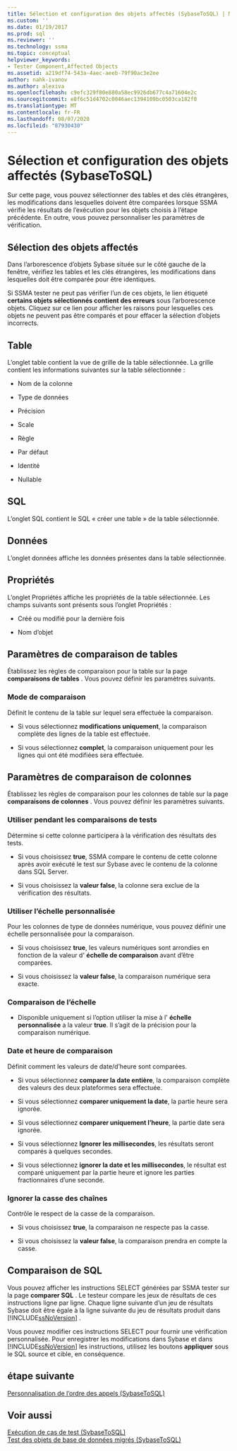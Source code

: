 ```yaml
---
title: Sélection et configuration des objets affectés (SybaseToSQL) | Microsoft Docs
ms.custom: ''
ms.date: 01/19/2017
ms.prod: sql
ms.reviewer: ''
ms.technology: ssma
ms.topic: conceptual
helpviewer_keywords:
- Tester Component,Affected Objects
ms.assetid: a219df74-543a-4aec-aeeb-79f90ac3e2ee
author: nahk-ivanov
ms.author: alexiva
ms.openlocfilehash: c9efc329f80e880a58ec9926db677c4a71604e2c
ms.sourcegitcommit: e8f6c51d4702c0046aec1394109bc0503ca182f0
ms.translationtype: MT
ms.contentlocale: fr-FR
ms.lasthandoff: 08/07/2020
ms.locfileid: "87930430"
---
```

# <a name="selecting-and-configuring-affected-objects-sybasetosql"></a>Sélection et configuration des objets affectés (SybaseToSQL)
Sur cette page, vous pouvez sélectionner des tables et des clés étrangères, les modifications dans lesquelles doivent être comparées lorsque SSMA vérifie les résultats de l’exécution pour les objets choisis à l’étape précédente. En outre, vous pouvez personnaliser les paramètres de vérification.  
  
## <a name="selection-of-affected-objects"></a>Sélection des objets affectés  
Dans l’arborescence d’objets Sybase située sur le côté gauche de la fenêtre, vérifiez les tables et les clés étrangères, les modifications dans lesquelles doit être comparée pour être identiques.  
  
Si SSMA tester ne peut pas vérifier l’un de ces objets, le lien étiqueté **certains objets sélectionnés contient des erreurs** sous l’arborescence objets. Cliquez sur ce lien pour afficher les raisons pour lesquelles ces objets ne peuvent pas être comparés et pour effacer la sélection d’objets incorrects.  
  
## <a name="table"></a>Table  
L’onglet table contient la vue de grille de la table sélectionnée. La grille contient les informations suivantes sur la table sélectionnée :  
  
-   Nom de la colonne  
  
-   Type de données  
  
-   Précision  
  
-   Scale  
  
-   Règle  
  
-   Par défaut  
  
-   Identité  
  
-   Nullable  
  
## <a name="sql"></a>SQL  
L’onglet SQL contient le SQL « créer une table » de la table sélectionnée.  
  
## <a name="data"></a>Données  
L’onglet données affiche les données présentes dans la table sélectionnée.  
  
## <a name="properties"></a>Propriétés  
L’onglet Propriétés affiche les propriétés de la table sélectionnée. Les champs suivants sont présents sous l’onglet Propriétés :  
  
-   Créé ou modifié pour la dernière fois  
  
-   Nom d’objet  
  
## <a name="table-comparison-settings"></a>Paramètres de comparaison de tables  
Établissez les règles de comparaison pour la table sur la page **comparaisons de tables** . Vous pouvez définir les paramètres suivants.  
  
### <a name="comparison-mode"></a>Mode de comparaison  
Définit le contenu de la table sur lequel sera effectuée la comparaison.  
  
-   Si vous sélectionnez **modifications uniquement**, la comparaison complète des lignes de la table est effectuée.  
  
-   Si vous sélectionnez **complet**, la comparaison uniquement pour les lignes qui ont été modifiées sera effectuée.  
  
## <a name="column-comparison-settings"></a>Paramètres de comparaison de colonnes  
Établissez les règles de comparaison pour les colonnes de table sur la page **comparaisons de colonnes** . Vous pouvez définir les paramètres suivants.  
  
### <a name="use-during-test-comparisons"></a>Utiliser pendant les comparaisons de tests  
Détermine si cette colonne participera à la vérification des résultats des tests.  
  
-   Si vous choisissez **true**, SSMA compare le contenu de cette colonne après avoir exécuté le test sur Sybase avec le contenu de la colonne dans SQL Server.
  
-   Si vous choisissez la **valeur false**, la colonne sera exclue de la vérification des résultats.  
  
### <a name="use-custom-scale"></a>Utiliser l’échelle personnalisée  
Pour les colonnes de type de données numérique, vous pouvez définir une échelle personnalisée pour la comparaison.  
  
-   Si vous choisissez **true**, les valeurs numériques sont arrondies en fonction de la valeur d' **échelle de comparaison** avant d’être comparées.  
  
-   Si vous choisissez la **valeur false**, la comparaison numérique sera exacte.  
  
### <a name="comparing-scale"></a>Comparaison de l’échelle  
  
-   Disponible uniquement si l’option utiliser la mise à l' **échelle personnalisée** a la valeur **true**. Il s’agit de la précision pour la comparaison numérique.  
  
### <a name="date-time-comparing"></a>Date et heure de comparaison  
Définit comment les valeurs de date/d’heure sont comparées.  
  
-   Si vous sélectionnez **comparer la date entière**, la comparaison complète des valeurs des deux plateformes sera effectuée.  
  
-   Si vous sélectionnez **comparer uniquement la date**, la partie heure sera ignorée.  
  
-   Si vous sélectionnez **comparer uniquement l’heure**, la partie date sera ignorée.  
  
-   Si vous sélectionnez **Ignorer les millisecondes**, les résultats seront comparés à quelques secondes.  
  
-   Si vous sélectionnez **ignorer la date et les millisecondes**, le résultat est comparé uniquement par la partie heure et ignore les parties fractionnaires d’une seconde.  
  
### <a name="ignore-strings-case"></a>Ignorer la casse des chaînes  
Contrôle le respect de la casse de la comparaison.  
  
-   Si vous choisissez **true**, la comparaison ne respecte pas la casse.  
  
-   Si vous choisissez la **valeur false**, la comparaison prendra en compte la casse.  
  
## <a name="comparing-sql"></a>Comparaison de SQL  
Vous pouvez afficher les instructions SELECT générées par SSMA tester sur la page **comparer SQL** . Le testeur compare les jeux de résultats de ces instructions ligne par ligne. Chaque ligne suivante d’un jeu de résultats Sybase doit être égale à la ligne suivante du jeu de résultats produit dans [!INCLUDE[ssNoVersion](../../includes/ssnoversion-md.md)] .  
  
Vous pouvez modifier ces instructions SELECT pour fournir une vérification personnalisée. Pour enregistrer les modifications dans Sybase et dans [!INCLUDE[ssNoVersion](../../includes/ssnoversion-md.md)] les instructions, utilisez les boutons **appliquer** sous le SQL source et cible, en conséquence.  
  
## <a name="next-step"></a>étape suivante  
[Personnalisation de l’ordre des appels &#40;SybaseToSQL&#41;](../../ssma/sybase/customizing-calls-order-sybasetosql.md)  
  
## <a name="see-also"></a>Voir aussi  
[Exécution de cas de test &#40;SybaseToSQL&#41;](../../ssma/sybase/running-test-cases-sybasetosql.md)  
[Test des objets de base de données migrés &#40;SybaseToSQL&#41;](../../ssma/sybase/testing-migrated-database-objects-sybasetosql.md)  
  
